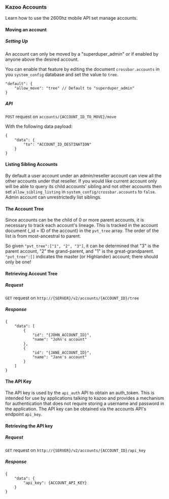 

### Kazoo Accounts
Learn how to use the 2600hz mobile API set manage accounts.


#### Moving an account

##### Setting Up

An account can only be moved by a "superduper_admin" or  if enabled by anyone above the desired account.

You can enable that feature by editing the document `crossbar.accounts` in you `system_config` database and set the value to `tree`.

````
"default": {
    "allow_move": "tree" // Default to "superduper_admin"
}
````
##### API

`POST` request on `accounts/{ACCOUNT_ID_TO_MOVE}/move`

With the following data payload:

`````
{
    "data": {
        "to": "ACCOUNT_ID_DESTINATION"
    }
}
`````

#### Listing Sibling Accounts

By default a user account under an admin/reseller account can view all the other accounts under that reseller. If you would like current account only will be able to query its child accounts' sibling and not other accounts then set `allow_sibling_listing` in `system_config/crossbar.accounts` to `false`. Admin account can unrestrictedly list siblings.

#### The Account Tree

Since accounts can be the child of 0 or more parent accounts, it is necessary to track each account's lineage. This is tracked in the account document (_id = ID of the account) in the `pvt_tree` array. The order of the list is from most-ancestral to parent.

So given `"pvt_tree":["1", "2", "3"]`, it can be determined that "3" is the parent account, "2" the grand-parent, and "1" is the great-grandparent. `"pvt_tree":[]` indicates the master (or Highlander) account; there should only be one!

#### Retrieving Account Tree

##### Request

`GET` request on `http://{SERVER}/v2/accounts/{ACCOUNT_ID}/tree`

##### Response

`````
{
    "data": [
        {
            "id": "{JOHN_ACCOUNT_ID}",
            "name": "John's account"
        },
        {
            "id": "{JANE_ACCOUNT_ID}",
            "name": "Jane's account"
        }
    ]
}
`````

#### The API Key

The API key is used by the `api_auth` API to obtain an auth_token. This is intended for use by applications talking to kazoo and provides a mechanism for authentication that does not require storing a username and password in the application. The API key can be obtained via the accounts API's endpoint `api_key`.

#### Retrieving the API key

##### Request

`GET` request on `http://{SERVER}/v2/accounts/{ACCOUNT_ID}/api_key`

##### Response

`````
{
    "data": {
        "api_key": {ACCOUNT_API_KEY}
    }
}
`````
